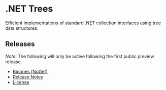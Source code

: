 ﻿# .NET Trees

Efficient implementations of standard .NET collection interfaces using tree data structures.

## Releases

*Note:* The following will only be active following the first public preview release.

* [Binaries (NuGet)](https://www.nuget.org/packages/Tvl.Collections.Trees)
* [Release Notes](https://github.com/tunnelvisionlabs/dotnet-trees/releases)
* [License](https://github.com/tunnelvisionlabs/dotnet-trees/blob/master/LICENSE)
